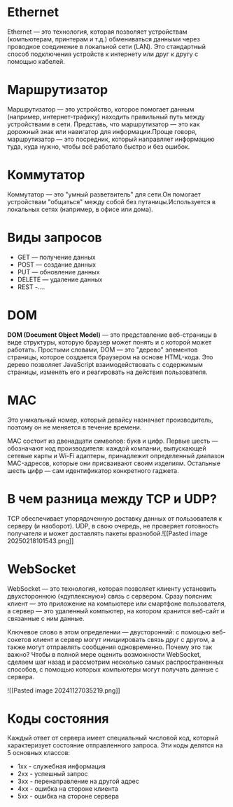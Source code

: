 # Ethernet
Ethernet — это технология, которая позволяет устройствам (компьютерам, принтерам и т.д.) обмениваться данными через проводное соединение в локальной сети (LAN). Это стандартный способ подключения устройств к интернету или друг к другу с помощью кабелей.

# Маршрутизатор
Маршрутизатор — это устройство, которое помогает данным (например, интернет-трафику) находить правильный путь между устройствами в сети. Представь, что маршрутизатор — это как дорожный знак или навигатор для информации.Проще говоря, маршрутизатор — это посредник, который направляет информацию туда, куда нужно, чтобы всё работало быстро и без ошибок.

# Коммутатор
Коммутатор — это "умный разветвитель" для сети.Он помогает устройствам "общаться" между собой без путаницы.Используется в локальных сетях (например, в офисе или дома).

# Виды запросов
- GET — получение данных
- POST — создание данных
- PUT — обновление данных
- DELETE — удаление данных
- REST -....

# DOM
**DOM (Document Object Model)** — это представление веб-страницы в виде структуры, которую браузер может понять и с которой может работать. Простыми словами, DOM — это "дерево" элементов страницы, которое создается браузером на основе HTML-кода. Это дерево позволяет JavaScript взаимодействовать с содержимым страницы, изменять его и реагировать на действия пользователя.

# MAC
Это уникальный номер, который девайсу назначает производитель, поэтому он не меняется в течение времени.

MAC состоит из двенадцати символов: букв и цифр. Первые шесть — обозначают код производителя: каждой компании, выпускающей сетевые карты и Wi-Fi адаптеры, принадлежит определенный диапазон MAC-адресов, которые они присваивают своим изделиям. Остальные шесть цифр — сам идентификатор конкретного гаджета.

# В чем разница между TCP и UDP?
TCP обеспечивает упорядоченную доставку данных от пользователя к серверу (и наоборот). UDP, в свою очередь, не проверяет готовность получателя и может доставлять пакеты вразнобой.![[Pasted image 20250218101543.png]]

# WebSocket

WebSocket — это технология, которая позволяет клиенту установить двухстороннюю («дуплексную») связь с сервером. Сразу поясним: клиент — это приложение на компьютере или смартфоне пользователя, а сервер — это удаленный компьютер, на котором хранится веб-сайт и связанные с ним данные.

Ключевое слово в этом определении — двусторонний: с помощью веб-сокетов клиент и сервер могут инициировать связь друг с другом, а также могут отправлять сообщения одновременно. Почему это так важно? Чтобы в полной мере оценить возможности WebSocket, сделаем шаг назад и рассмотрим несколько самых распространенных способов, с помощью которых компьютеры могут получать данные с сервера.

![[Pasted image 20241127035219.png]]

# Коды состояния 
Каждый ответ от сервера имеет специальный числовой код, который характеризует состояние отправленного запроса. Эти коды делятся на 5 основных классов:
- 1хх - служебная информация  
- 2хх - успешный запрос  
- 3хх - перенаправление на другой адрес  
- 4хх - ошибка на стороне клиента  
- 5хх - ошибка на стороне сервера